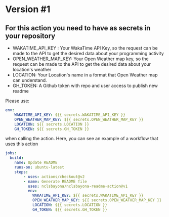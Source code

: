 # Version \#1

## For this action you need to have as secrets in your repository

- WAKATIME_API_KEY : Your WakaTime API Key, so the request can be made to the API to get the desired data about your programming activity
- OPEN_WEATHER_MAP_KEY: Your Open Weather map key, so the request can be made to the API to get the desired data about your location's weather
- LOCATION: Your Location's name in a format that Open Weather map can understand.
- GH_TOKEN: A Github token with repo and user access to publish new readme

Please use:
```yaml
env:
    WAKATIME_API_KEY: ${{ secrets.WAKATIME_API_KEY }}
    OPEN_WEATHER_MAP_KEY: ${{ secrets.OPEN_WEATHER_MAP_KEY }}
    LOCATION: ${{ secrets.LOCATION }}
    GH_TOKEN: ${{ secrets.GH_TOKEN }}
```
when calling the action.
Here, you can see an example of a workflow that uses this action
```yaml
jobs:
  build:
    name: Update README
    runs-on: ubuntu-latest
    steps:
        - uses: actions/checkout@v2
        - name: Generate README file
          uses: nclsbayona/nclsbayona-readme-action@v1
          env:
            WAKATIME_API_KEY: ${{ secrets.WAKATIME_API_KEY }}
            OPEN_WEATHER_MAP_KEY: ${{ secrets.OPEN_WEATHER_MAP_KEY }}
            LOCATION: ${{ secrets.LOCATION }}
            GH_TOKEN: ${{ secrets.GH_TOKEN }}
```
